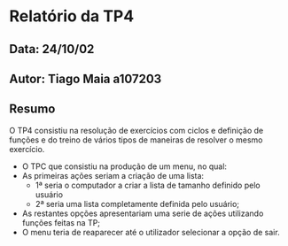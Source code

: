 # Relatório da TP4
## Data: 24/10/02
## Autor: Tiago Maia a107203
## Resumo
O TP4 consistiu na resolução de exercícios com ciclos e definição de funções e do treino de vários tipos de maneiras de resolver o mesmo exercício.

* O TPC que consistiu na produção de um menu, no qual:
* As primeiras ações seriam a criação de uma lista:
  * 1ª seria o computador a criar a lista de tamanho definido pelo usuário
  * 2ª seria uma lista completamente definida pelo usuário;
* As restantes opções apresentariam uma serie de ações utilizando funções feitas na TP;
* O menu teria de reaparecer até o utilizador selecionar a opção de sair.
